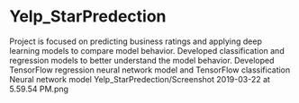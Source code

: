 # Yelp_StarPredection
Project is focused on predicting business ratings and applying  deep learning models to compare model behavior. Developed classification and regression models to better understand the model behavior. Developed TensorFlow regression neural network model and TensorFlow classification Neural network model
Yelp_StarPredection/Screenshot 2019-03-22 at 5.59.54 PM.png
      
